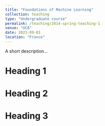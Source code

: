 ```yaml
---
title: "Foundations of Machine Learning"
collection: teaching
type: "Undergraduate course"
permalink: /teaching/2014-spring-teaching-1
venue: "UCA"
date: 2023-09-01
location: "France"
---
```


A short description...

Heading 1
======

Heading 2
======

Heading 3
======
